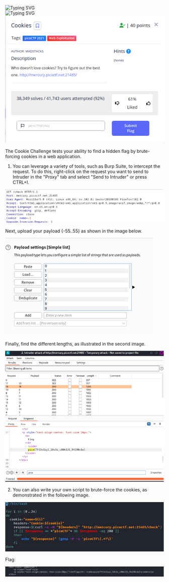 ![Typing SVG](https://readme-typing-svg.herokuapp.com?font=Fira+Code&pause=1000&width=435&size=35&lines=Cookies)
<br>
![Typing SVG](https://readme-typing-svg.herokuapp.com?font=Fira+Code&weight=500&pause=1000&color=F70000&width=435&lines=Web+Exploitation)
![Challenge Description](Cookies.png)

The Cookie Challenge tests your ability to find a hidden flag by brute-forcing cookies in a web application.

1. You can leverage a variety of tools, such as Burp Suite, to intercept the request. To do this, right-click on the request you want to send to Intruder in the "Proxy" tab and select "Send to Intruder" or press CTRL+I.   

![file command](Solution.png)

Next, upload your payload {-55..55} as shown in the image below.

![file command](Solution-p1.png)

Finally, find the different lengths, as illustrated in the second image.

![file command](solution-p2.png)

2. You can also write your own script to brute-force the cookies, as demonstrated in the following image.

![file command](Solution2.png)

Flag:

![file command](s.png)
